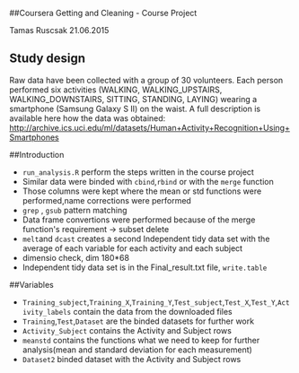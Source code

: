 ##Coursera Getting and Cleaning - Course Project

Tamas Ruscsak
21.06.2015

## Study design
Raw data have been collected with a group of 30 volunteers. 
Each person performed six activities (WALKING, WALKING_UPSTAIRS, WALKING_DOWNSTAIRS, SITTING, STANDING, LAYING)
wearing a smartphone (Samsung Galaxy S II) on the waist.
A full description is available here how the data was obtained:
http://archive.ics.uci.edu/ml/datasets/Human+Activity+Recognition+Using+Smartphones 

##Introduction
* `run_analysis.R` perform the steps written in the course project
* Similar data were binded with `cbind`,`rbind` or with the `merge` function
* Those columns were kept where the mean or std functions were performed,name corrections were performed
* `grep` , `gsub` pattern matching
* Data frame convertions were performed because of the merge function's requirement -> subset delete
* `melt`and `dcast` creates a second Independent tidy data set with the average of each variable for each activity and each subject
* dimensio check, dim 180*68
* Independent tidy data set is in the Final_result.txt file, `write.table`



##Variables
* `Training_subject`,`Training_X`,`Training_Y`,`Test_subject`,`Test_X`,`Test_Y`,`Activity_labels` contain the data from the downloaded files
* `Training`,`Test`,`Dataset` are the binded datasets for further work
* `Activity_Subject` contains the Activity and Subject rows
* `meanstd` contains the functions what we need to keep for further analysis(mean and standard deviation for each measurement)
* `Dataset2` binded dataset with the Activity and Subject rows


